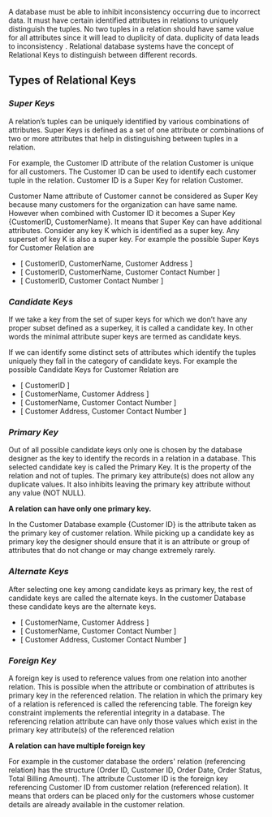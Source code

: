 
A database must be able to inhibit inconsistency occurring due to incorrect data. It must have certain identified attributes in relations to uniquely distinguish the tuples. No two tuples in a relation should have same value for all attributes since it will lead to duplicity of data. duplicity of data leads to inconsistency . Relational database systems have the concept of Relational Keys to distinguish between different records.   

## Types of Relational Keys
### *Super Keys*

A relation’s tuples can be uniquely identified by various combinations of attributes. Super Keys is defined as a set of one attribute or combinations of two or more attributes that help in distinguishing between tuples in a relation.

For example, the Customer ID attribute of the relation Customer is unique for all customers. The Customer ID can be used to identify each customer tuple in the relation. Customer ID is a Super Key for relation Customer.

Customer Name attribute of Customer cannot be considered as Super Key because many customers for the organization can have same name. However when combined with Customer ID it becomes a Super Key {CustomerID, CustomerName}. It means that Super Key can have additional attributes.  Consider any key K which is identified as a super key. Any superset of key K is also a super key. For example the possible Super Keys for Customer Relation are

- [ CustomerID, CustomerName, Customer Address ]
- [ CustomerID, CustomerName, Customer Contact Number ]
- [ CustomerID, Customer Contact Number ]

### *Candidate Keys*

If we take a key from the set of super keys for which we don’t have any  proper subset defined as a superkey, it is called a candidate key. In other words the minimal attribute super keys are termed as candidate keys.

If we can identify some distinct sets of attributes which identify the tuples uniquely they fall in the category of candidate keys. For example the possible Candidate Keys for Customer Relation are

- [ CustomerID ]
- [ CustomerName, Customer Address ]
- [ CustomerName, Customer Contact Number ]
- [ Customer Address, Customer Contact Number ]

### *Primary Key*

Out of all possible candidate keys only one is chosen by the database designer as the key to identify the records in a relation in a database. This selected candidate key is called the Primary Key. It is the property of the relation and not of tuples. The primary key attribute(s) does not allow any duplicate values. It also inhibits leaving the primary key attribute without any value (NOT NULL).

**A relation can have only one primary key.**

In the Customer Database example {Customer ID} is the attribute taken as the primary key of customer relation. While picking up a candidate key as primary key the designer should ensure that it is an attribute or group of attributes that do not change or may change extremely rarely.

### *Alternate Keys*

After selecting one key among candidate keys as primary key, the rest of candidate keys are called the alternate keys. In the customer Database these candidate keys are the alternate keys.

- [ CustomerName, Customer Address ]
- [ CustomerName, Customer Contact Number ]
- [ Customer Address, Customer Contact Number ]

### *Foreign Key*

A foreign key is used to reference values from one relation into another relation. This is possible when the attribute or combination of attributes is primary key in the referenced relation. The relation in which the primary key of a relation is referenced is called the referencing table. The foreign key constraint implements the referential integrity in a database. The referencing relation attribute can have only those values which exist in the primary key attribute(s) of the referenced relation

**A relation can have multiple foreign key**

For example in the customer database the orders' relation (referencing relation) has the structure (Order ID, Customer ID, Order Date, Order Status, Total Billing Amount). The attribute Customer ID is the foreign key referencing Customer ID from customer relation (referenced relation). It means that orders can be placed only for the customers whose customer details are already available in the customer relation.